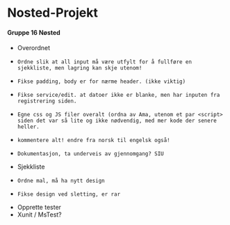 # Nosted-Projekt

#### Gruppe 16 Nøsted

- Overordnet
-     Ordne slik at all input må være utfylt for å fullføre en sjekkliste, men lagring kan skje utenom!
-     Fikse padding, body er for nærme header. (ikke viktig)
-     Fikse service/edit. at datoer ikke er blanke, men har inputen fra registrering siden.
  
-     Egne css og JS filer overalt (ordna av Ama, utenom et par <script> siden det var så lite og ikke nødvendig, med mer kode der senere heller.
  
-     kommentere alt! endre fra norsk til engelsk også!
-     Dokumentasjon, ta underveis av gjennomgang? SIU


- Sjekkliste
-     Ordne mal, må ha nytt design
-     Fikse design ved sletting, er rar


- Opprette tester
-   Xunit / MsTest?
